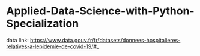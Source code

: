 # Applied-Data-Science-with-Python-Specialization



data link: https://www.data.gouv.fr/fr/datasets/donnees-hospitalieres-relatives-a-lepidemie-de-covid-19/#_
